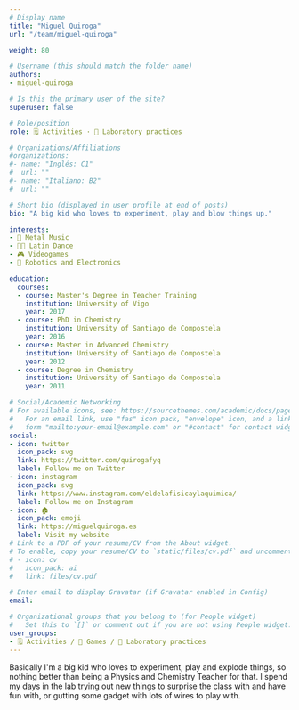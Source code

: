 ```yaml
---
# Display name
title: "Miguel Quiroga"
url: "/team/miguel-quiroga"

weight: 80

# Username (this should match the folder name)
authors:
- miguel-quiroga

# Is this the primary user of the site?
superuser: false

# Role/position
role: 🗒️ Activities · 🧪 Laboratory practices

# Organizations/Affiliations
#organizations:
#- name: "Inglés: C1"
#  url: ""
#- name: "Italiano: B2"
#  url: ""  

# Short bio (displayed in user profile at end of posts)
bio: "A big kid who loves to experiment, play and blow things up."

interests:
- 🎸 Metal Music
- 🕺🏻 Latin Dance
- 🎮 Videogames
- 🤖 Robotics and Electronics

education:
  courses:
  - course: Master's Degree in Teacher Training
    institution: University of Vigo
    year: 2017
  - course: PhD in Chemistry
    institution: University of Santiago de Compostela
    year: 2016
  - course: Master in Advanced Chemistry
    institution: University of Santiago de Compostela
    year: 2012
  - course: Degree in Chemistry
    institution: University of Santiago de Compostela
    year: 2011  

# Social/Academic Networking
# For available icons, see: https://sourcethemes.com/academic/docs/page-builder/#icons
#   For an email link, use "fas" icon pack, "envelope" icon, and a link in the
#   form "mailto:your-email@example.com" or "#contact" for contact widget.
social:
- icon: twitter
  icon_pack: svg
  link: https://twitter.com/quirogafyq
  label: Follow me on Twitter
- icon: instagram
  icon_pack: svg
  link: https://www.instagram.com/eldelafisicaylaquimica/
  label: Follow me on Instagram
- icon: 🏠
  icon_pack: emoji
  link: https://miguelquiroga.es
  label: Visit my website
# Link to a PDF of your resume/CV from the About widget.
# To enable, copy your resume/CV to `static/files/cv.pdf` and uncomment the lines below.
# - icon: cv
#   icon_pack: ai
#   link: files/cv.pdf

# Enter email to display Gravatar (if Gravatar enabled in Config)
email:

# Organizational groups that you belong to (for People widget)
#   Set this to `[]` or comment out if you are not using People widget.
user_groups:
- 🗒️ Activities / 🧩 Games / 🧪 Laboratory practices
---
```


Basically I'm a big kid who loves to experiment, play and explode things, so nothing better than being a Physics and Chemistry Teacher for that. I spend my days in the lab trying out new things to surprise the class with and have fun with, or gutting some gadget with lots of wires to play with.
